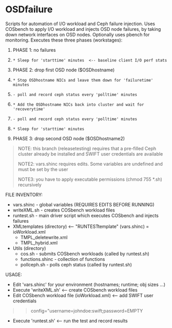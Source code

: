 # OSDfailure
Scripts for automation of I/O workload and Ceph failure injection.
Uses COSbench to apply I/O workload and injects OSD node failures, by taking down
network interfaces on OSD nodes.
Optionally uses pbench for monitoring.
Executes these three phases (workstages):
1.   PHASE 1: no failures
1.     * Sleep for 'starttime' minutes  <-- baseline client I/O perf stats
1.   PHASE 2: drop first OSD node ($OSDhostname)
1.     * Stop OSDhostname NICs and leave them down for 'failuretime' minutes
1.     - poll and record ceph status every 'polltime' minutes
1.     * Add the OSDhostname NICs back into cluster and wait for 'recoverytime'
1.     - poll and record ceph status every 'polltime' minutes
1.     * Sleep for 'starttime' minutes
1.   PHASE 3: drop second OSD node ($OSDhostname2)
> NOTE: this branch (releasetesting) requires that a pre-filled Ceph cluster already
>      be installed and SWIFT user credentials are available
>
> NOTE2: vars.shinc requires edits. Some variables are undefined and must be set by the user
>
> NOTE3: you have to apply executable permissions (chmod 755 *.sh) recursively
>
FILE INVENTORY:
* vars.shinc - global variables (REQUIRES EDITS BEFORE RUNNING)
* writeXML.sh - creates COSbench workload files
* runtest.sh - main driver script which executes COSbench and injects failures
* XMLtemplates (directory)  <-- "RUNTESTtemplate" (vars.shinc) = ioWorkload.xml
  * TMPL_deletewrite.xml
  * TMPL_hybrid.xml
* Utils (directory)
  * cos.sh - submits COSbench workloads (called by runtest.sh)
  * functions.shinc - collection of functions
  * pollceph.sh - polls ceph status (called by runtest.sh)

USAGE:
* Edit 'vars.shinc' for your environment (hostnames; runtime; obj sizes ...)
* Execute 'writeXML.sh'    <-- create COSbench workload files
* Edit COSbench workload file (ioWorkload.xml) <-- add SWIFT user credentials
>> config="username=johndoe:swift;password=EMPTY
* Execute 'runtest.sh'    <-- run the test and record results
